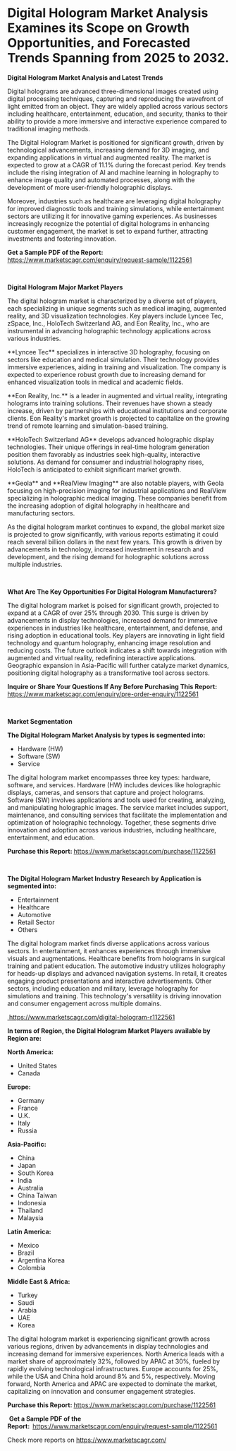 <p><h1>Digital Hologram Market Analysis Examines its Scope on Growth Opportunities, and Forecasted Trends Spanning from 2025 to 2032.</h1></p><p><strong>Digital Hologram Market Analysis and Latest Trends</strong></p>
<p><p>Digital holograms are advanced three-dimensional images created using digital processing techniques, capturing and reproducing the wavefront of light emitted from an object. They are widely applied across various sectors including healthcare, entertainment, education, and security, thanks to their ability to provide a more immersive and interactive experience compared to traditional imaging methods.</p><p>The Digital Hologram Market is positioned for significant growth, driven by technological advancements, increasing demand for 3D imaging, and expanding applications in virtual and augmented reality. The market is expected to grow at a CAGR of 11.1% during the forecast period. Key trends include the rising integration of AI and machine learning in holography to enhance image quality and automated processes, along with the development of more user-friendly holographic displays. </p><p>Moreover, industries such as healthcare are leveraging digital holography for improved diagnostic tools and training simulations, while entertainment sectors are utilizing it for innovative gaming experiences. As businesses increasingly recognize the potential of digital holograms in enhancing customer engagement, the market is set to expand further, attracting investments and fostering innovation.</p></p>
<p><strong>Get a Sample PDF of the Report:&nbsp;</strong> <a href="https://www.marketscagr.com/enquiry/request-sample/1122561?utm_campaign=2485&utm_medium=2&utm_source=Github&utm_content=ia&utm_term=30032025&utm_id=digital-hologram">https://www.marketscagr.com/enquiry/request-sample/1122561</a></p>
<p>&nbsp;</p>
<p><strong>Digital Hologram Major Market Players</strong></p>
<p><p>The digital hologram market is characterized by a diverse set of players, each specializing in unique segments such as medical imaging, augmented reality, and 3D visualization technologies. Key players include Lyncee Tec, zSpace, Inc., HoloTech Switzerland AG, and Eon Reality, Inc., who are instrumental in advancing holographic technology applications across various industries.</p><p>**Lyncee Tec** specializes in interactive 3D holography, focusing on sectors like education and medical simulation. Their technology provides immersive experiences, aiding in training and visualization. The company is expected to experience robust growth due to increasing demand for enhanced visualization tools in medical and academic fields.</p><p>**Eon Reality, Inc.** is a leader in augmented and virtual reality, integrating holograms into training solutions. Their revenues have shown a steady increase, driven by partnerships with educational institutions and corporate clients. Eon Reality's market growth is projected to capitalize on the growing trend of remote learning and simulation-based training.</p><p>**HoloTech Switzerland AG** develops advanced holographic display technologies. Their unique offerings in real-time hologram generation position them favorably as industries seek high-quality, interactive solutions. As demand for consumer and industrial holography rises, HoloTech is anticipated to exhibit significant market growth.</p><p>**Geola** and **RealView Imaging** are also notable players, with Geola focusing on high-precision imaging for industrial applications and RealView specializing in holographic medical imaging. These companies benefit from the increasing adoption of digital holography in healthcare and manufacturing sectors.</p><p>As the digital hologram market continues to expand, the global market size is projected to grow significantly, with various reports estimating it could reach several billion dollars in the next few years. This growth is driven by advancements in technology, increased investment in research and development, and the rising demand for holographic solutions across multiple industries.</p></p>
<p>&nbsp;</p>
<p><strong>What Are The Key Opportunities For Digital Hologram Manufacturers?</strong></p>
<p><p>The digital hologram market is poised for significant growth, projected to expand at a CAGR of over 25% through 2030. This surge is driven by advancements in display technologies, increased demand for immersive experiences in industries like healthcare, entertainment, and defense, and rising adoption in educational tools. Key players are innovating in light field technology and quantum holography, enhancing image resolution and reducing costs. The future outlook indicates a shift towards integration with augmented and virtual reality, redefining interactive applications. Geographic expansion in Asia-Pacific will further catalyze market dynamics, positioning digital holography as a transformative tool across sectors.</p></p>
<p><strong>Inquire or Share Your Questions If Any Before Purchasing This Report:</strong> <a href="https://www.marketscagr.com/enquiry/pre-order-enquiry/1122561?utm_campaign=2485&utm_medium=2&utm_source=Github&utm_content=ia&utm_term=30032025&utm_id=digital-hologram">https://www.marketscagr.com/enquiry/pre-order-enquiry/1122561</a></p>
<p>&nbsp;</p>
<p><strong>Market Segmentation</strong></p>
<p><strong>The Digital Hologram Market Analysis by types is segmented into:</strong></p>
<p><ul><li>Hardware (HW)</li><li>Software (SW)</li><li>Service</li></ul></p>
<p><p>The digital hologram market encompasses three key types: hardware, software, and services. Hardware (HW) includes devices like holographic displays, cameras, and sensors that capture and project holograms. Software (SW) involves applications and tools used for creating, analyzing, and manipulating holographic images. The service market includes support, maintenance, and consulting services that facilitate the implementation and optimization of holographic technology. Together, these segments drive innovation and adoption across various industries, including healthcare, entertainment, and education.</p></p>
<p><strong>Purchase this Report:&nbsp;</strong><a href="https://www.marketscagr.com/purchase/1122561?utm_campaign=2485&utm_medium=2&utm_source=Github&utm_content=ia&utm_term=30032025&utm_id=digital-hologram">https://www.marketscagr.com/purchase/1122561</a></p>
<p>&nbsp;</p>
<p><strong>The Digital Hologram Market Industry Research by Application is segmented into:</strong></p>
<p><ul><li>Entertainment</li><li>Healthcare</li><li>Automotive</li><li>Retail Sector</li><li>Others</li></ul></p>
<p><p>The digital hologram market finds diverse applications across various sectors. In entertainment, it enhances experiences through immersive visuals and augmentations. Healthcare benefits from holograms in surgical training and patient education. The automotive industry utilizes holography for heads-up displays and advanced navigation systems. In retail, it creates engaging product presentations and interactive advertisements. Other sectors, including education and military, leverage holography for simulations and training. This technology's versatility is driving innovation and consumer engagement across multiple domains.</p></p>
<p><a href="https://www.marketscagr.com/digital-hologram-r1122561?utm_campaign=2485&utm_medium=2&utm_source=Github&utm_content=ia&utm_term=30032025&utm_id=digital-hologram">&nbsp;https://www.marketscagr.com/digital-hologram-r1122561</a></p>
<p><strong>In terms of Region, the Digital Hologram Market Players available by Region are:</strong></p>
<p>
    <p> <strong> North America: </strong>
        <ul>
            <li>United States</li>
            <li>Canada</li>
        </ul>
        </p> 
    <p> <strong> Europe: </strong>
        <ul>
            <li>Germany</li>
            <li>France</li>
            <li>U.K.</li>
            <li>Italy</li>
            <li>Russia</li>
        </ul>
        </p> 
    <p> <strong> Asia-Pacific: </strong>
        <ul>
            <li>China</li>
            <li>Japan</li>
            <li>South Korea</li>
            <li>India</li>
            <li>Australia</li>
            <li>China Taiwan</li>
            <li>Indonesia</li>
            <li>Thailand</li>
            <li>Malaysia</li>
        </ul>
        </p> 
    <p> <strong> Latin America: </strong>
        <ul>
            <li>Mexico</li>
            <li>Brazil</li>
            <li>Argentina Korea</li>
            <li>Colombia</li>
        </ul>
        </p> 
    <p> <strong> Middle East & Africa: </strong>
        <ul>
            <li>Turkey</li>
            <li>Saudi</li>
            <li>Arabia</li>
            <li>UAE</li>
            <li>Korea</li>
        </ul>
    </p>
    </p>
<p><p>The digital hologram market is experiencing significant growth across various regions, driven by advancements in display technologies and increasing demand for immersive experiences. North America leads with a market share of approximately 32%, followed by APAC at 30%, fueled by rapidly evolving technological infrastructures. Europe accounts for 25%, while the USA and China hold around 8% and 5%, respectively. Moving forward, North America and APAC are expected to dominate the market, capitalizing on innovation and consumer engagement strategies.</p></p>
<p><strong>Purchase this Report: </strong><a href="https://www.marketscagr.com/purchase/1122561?utm_campaign=2485&utm_medium=2&utm_source=Github&utm_content=ia&utm_term=30032025&utm_id=digital-hologram">https://www.marketscagr.com/purchase/1122561</a></p>
<p>&nbsp;<strong>Get a Sample PDF of the Report:&nbsp;&nbsp;</strong><a href="https://www.marketscagr.com/enquiry/request-sample/1122561?utm_campaign=2485&utm_medium=2&utm_source=Github&utm_content=ia&utm_term=30032025&utm_id=digital-hologram">https://www.marketscagr.com/enquiry/request-sample/1122561</a></p>
<p><strong></strong></p>
<p>Check more reports on <a href="https://www.marketscagr.com/?utm_campaign=2485&utm_medium=2&utm_source=Github&utm_content=ia&utm_term=30032025&utm_id=digital-hologram">https://www.marketscagr.com/</a></p>